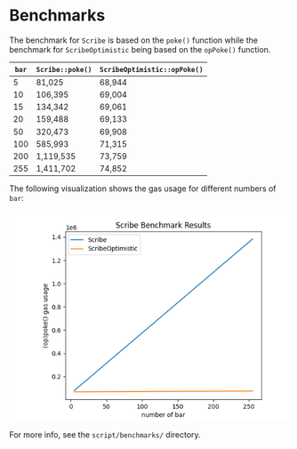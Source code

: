 # Benchmarks

The benchmark for `Scribe` is based on the `poke()` function while the benchmark for `ScribeOptimistic` being based on the `opPoke()` function.

| `bar` | `Scribe::poke()` | `ScribeOptimistic::opPoke()` |
| ----- | ---------------- | ---------------------------- |
| 5     | 81,025           | 68,944                       |
| 10    | 106,395          | 69,004                       |
| 15    | 134,342          | 69,061                       |
| 20    | 159,488          | 69,133                       |
| 50    | 320,473          | 69,908                       |
| 100   | 585,993          | 71,315                       |
| 200   | 1,119,535        | 73,759                       |
| 255   | 1,411,702        | 74,852                       |

The following visualization shows the gas usage for different numbers of `bar`:

![](../assets/benchmarks.png)

For more info, see the `script/benchmarks/` directory.
